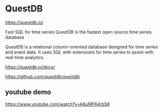# QuestDB

https://questdb.io/

Fast SQL for time series
QuestDB is the fastest open source time series database


QuestDB is a relational column-oriented database designed for time series and event data. It uses SQL with extensions for time series to assist with real-time analytics.

https://questdb.io/docs/


https://github.com/questdb/questdb



## youtube demo
https://www.youtube.com/watch?v=A8uMF64rbS8



